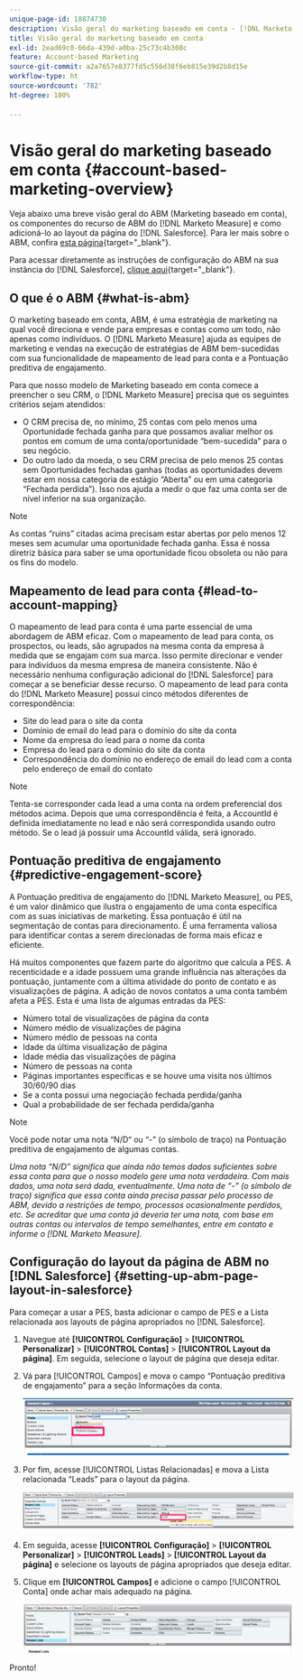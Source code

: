 ```yaml
---
unique-page-id: 18874730
description: Visão geral do marketing baseado em conta - [!DNL Marketo Measure] - Documentação do produto
title: Visão geral do marketing baseado em conta
exl-id: 2ead69c0-66da-439d-a0ba-25c73c4b308c
feature: Account-based Marketing
source-git-commit: a2a7657e8377fd5c556d38f6eb815e39d2b8d15e
workflow-type: ht
source-wordcount: '782'
ht-degree: 100%

---
```


# Visão geral do marketing baseado em conta {#account-based-marketing-overview}

Veja abaixo uma breve visão geral do ABM (Marketing baseado em conta), os componentes do recurso de ABM do [!DNL Marketo Measure] e como adicioná-lo ao layout da página do [!DNL Salesforce]. Para ler mais sobre o ABM, confira [esta página](https://www.marketo.com/account-based-marketing/){target="_blank"}.

Para acessar diretamente as instruções de configuração do ABM na sua instância do [!DNL Salesforce], [clique aqui](/help/advanced-marketo-measure-features/account-based-marketing/account-based-marketing-overview.md#setting-up-abm-page-layout-in-salesforce){target="_blank"}.

## O que é o ABM {#what-is-abm}

O marketing baseado em conta, ABM, é uma estratégia de marketing na qual você direciona e vende para empresas e contas como um todo, não apenas como indivíduos. O [!DNL Marketo Measure] ajuda as equipes de marketing e vendas na execução de estratégias de ABM bem-sucedidas com sua funcionalidade de mapeamento de lead para conta e a Pontuação preditiva de engajamento.

Para que nosso modelo de Marketing baseado em conta comece a preencher o seu CRM, o [!DNL Marketo Measure] precisa que os seguintes critérios sejam atendidos:

* O CRM precisa de, no mínimo, 25 contas com pelo menos uma Oportunidade fechada ganha para que possamos avaliar melhor os pontos em comum de uma conta/oportunidade “bem-sucedida” para o seu negócio.
* Do outro lado da moeda, o seu CRM precisa de pelo menos 25 contas sem Oportunidades fechadas ganhas (todas as oportunidades devem estar em nossa categoria de estágio “Aberta” ou em uma categoria “Fechada perdida”). Isso nos ajuda a medir o que faz uma conta ser de nível inferior na sua organização.

>[!NOTE]
>
>As contas “ruins” citadas acima precisam estar abertas por pelo menos 12 meses sem acumular uma oportunidade fechada ganha. Essa é nossa diretriz básica para saber se uma oportunidade ficou obsoleta ou não para os fins do modelo.

## Mapeamento de lead para conta {#lead-to-account-mapping}

O mapeamento de lead para conta é uma parte essencial de uma abordagem de ABM eficaz. Com o mapeamento de lead para conta, os prospectos, ou leads, são agrupados na mesma conta da empresa à medida que se engajam com sua marca. Isso permite direcionar e vender para indivíduos da mesma empresa de maneira consistente. Não é necessário nenhuma configuração adicional do [!DNL Salesforce] para começar a se beneficiar desse recurso. O mapeamento de lead para conta do [!DNL Marketo Measure] possui cinco métodos diferentes de correspondência:

* Site do lead para o site da conta
* Domínio de email do lead para o domínio do site da conta
* Nome da empresa do lead para o nome da conta
* Empresa do lead para o domínio do site da conta
* Correspondência do domínio no endereço de email do lead com a conta pelo endereço de email do contato

>[!NOTE]
>
>Tenta-se corresponder cada lead a uma conta na ordem preferencial dos métodos acima. Depois que uma correspondência é feita, a AccountId é definida imediatamente no lead e não será correspondida usando outro método. Se o lead já possuir uma AccountId válida, será ignorado.

## Pontuação preditiva de engajamento {#predictive-engagement-score}

A Pontuação preditiva de engajamento do [!DNL Marketo Measure], ou PES, é um valor dinâmico que ilustra o engajamento de uma conta específica com as suas iniciativas de marketing. Essa pontuação é útil na segmentação de contas para direcionamento. É uma ferramenta valiosa para identificar contas a serem direcionadas de forma mais eficaz e eficiente.

Há muitos componentes que fazem parte do algoritmo que calcula a PES. A recenticidade e a idade possuem uma grande influência nas alterações da pontuação, juntamente com a última atividade do ponto de contato e as visualizações de página. A adição de novos contatos a uma conta também afeta a PES. Esta é uma lista de algumas entradas da PES:

* Número total de visualizações de página da conta
* Número médio de visualizações de página
* Número médio de pessoas na conta
* Idade da última visualização de página
* Idade média das visualizações de página
* Número de pessoas na conta
* Páginas importantes específicas e se houve uma visita nos últimos 30/60/90 dias
* Se a conta possui uma negociação fechada perdida/ganha
* Qual a probabilidade de ser fechada perdida/ganha

>[!NOTE]
>
>Você pode notar uma nota “N/D“ ou “-” (o símbolo de traço) na Pontuação preditiva de engajamento de algumas contas.

_Uma nota “N/D” significa que ainda não temos dados suficientes sobre essa conta para que o nosso modelo gere uma nota verdadeira. Com mais dados, uma nota será dada, eventualmente._
_Uma nota de “-” (o símbolo de traço) significa que essa conta ainda precisa passar pelo processo de ABM, devido a restrições de tempo, processos ocasionalmente perdidos, etc. Se acreditar que uma conta já deveria ter uma nota, com base em outras contas ou intervalos de tempo semelhantes, entre em contato e informe o [!DNL Marketo Measure]._

## Configuração do layout da página de ABM no [!DNL Salesforce] {#setting-up-abm-page-layout-in-salesforce}

Para começar a usar a PES, basta adicionar o campo de PES e a Lista relacionada aos layouts de página apropriados no [!DNL Salesforce].

1. Navegue até **[!UICONTROL Configuração]** > **[!UICONTROL Personalizar]** > **[!UICONTROL Contas]** > **[!UICONTROL Layout da página]**. Em seguida, selecione o layout de página que deseja editar.
1. Vá para [!UICONTROL Campos] e mova o campo “Pontuação preditiva de engajamento” para a seção Informações da conta.

   ![](assets/1.png)

1. Por fim, acesse [!UICONTROL Listas Relacionadas] e mova a Lista relacionada “Leads” para o layout da página.

   ![](assets/2.png)

1. Em seguida, acesse **[!UICONTROL Configuração]** > **[!UICONTROL Personalizar]** > **[!UICONTROL Leads]** > **[!UICONTROL Layout da página]** e selecione os layouts de página apropriados que deseja editar.
1. Clique em **[!UICONTROL Campos]** e adicione o campo [!UICONTROL Conta] onde achar mais adequado na página.

   ![](assets/3.png)

Pronto!

